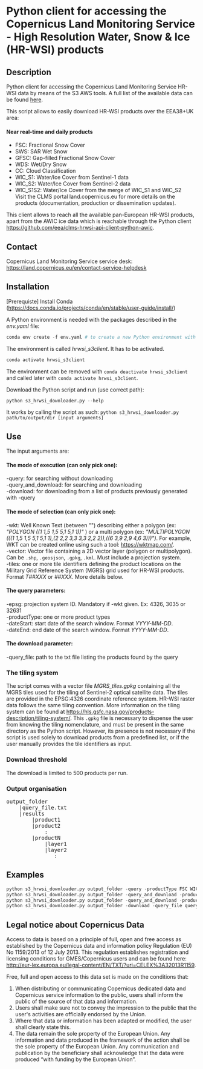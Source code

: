 # Python client for accessing the Copernicus Land Monitoring Service - High Resolution Water, Snow & Ice (HR-WSI) products

## Description
Python client for accessing the Copernicus Land Monitoring Service HR-WSI data by means of the S3 AWS tools. A full list of the available data can be found [here](https://s3.waw3-2.cloudferro.com/swift/v1/HRWSI/).

This script allows to easily download HR-WSI products over the EEA38+UK area:
#### Near real-time and daily products
+ FSC: Fractional Snow Cover
+ SWS: SAR Wet Snow
+ GFSC: Gap-filled Fractional Snow Cover
+ WDS: Wet/Dry Snow
+ CC: Cloud Classification
+ WIC_S1: Water/Ice Cover from Sentinel-1 data
+ WIC_S2: Water/Ice Cover from Sentinel-2 data
+ WIC_S1S2: Water/Ice Cover from the merge of WIC_S1 and WIC_S2
\
Visit the CLMS portal land.copernicus.eu for more details on the products (documentation, production or dissemination updates).

This client allows to reach all the available pan-European HR-WSI products, apart from the AWIC ice data which is reachable through the Python client https://github.com/eea/clms-hrwsi-api-client-python-awic. 

## Contact
Copernicus Land Monitoring Service service desk: https://land.copernicus.eu/en/contact-service-helpdesk

## Installation
[Prerequiste] Install Conda (https://docs.conda.io/projects/conda/en/stable/user-guide/install/) 

A Python environment is needed with the packages described in the _env.yaml_ file:
```S
conda env create -f env.yaml # to create a new Python environment with Conda
```
The environment is called _hrwsi_s3client_. It has to be activated. 
```S
conda activate hrwsi_s3client
```
The environment can be removed with `conda deactivate hrwsi_s3client` and called later with `conda activate hrwsi_s3client`.

Download the Python script and run (use correct path):
```S
python s3_hrwsi_downloader.py --help
```
It works by calling the script as such: `python s3_hrwsi_downloader.py path/to/output/dir [input arguments]`

## Use
The input arguments are:

#### The mode of execution (can only pick one):
-query: for searching without downloading\
-query_and_download: for searching and downloading\
-download: for downloading from a list of products previously generated with -query

#### The mode of selection (can only pick one):
-wkt: Well Known Text (between \"\") describing either a polygon (ex: _\"POLYGON ((1 1,5 1,5 5,1 5,1 1))\"_ ) or a multi polygon (ex: _\"MULTIPOLYGON (((1 1,5 1,5 5,1 5,1 1),(2 2,2 3,3 3,3 2,2 2)),((6 3,9 2,9 4,6 3)))\")_. For example, WKT can be created online using such a tool: https://wktmap.com/. \
-vector: Vector file containing a 2D vector layer (polygon or multipolygon). Can be `.shp`, `.geosjson`, `.gpkg`, `.kml`. Must include a projection system.\
-tiles: one or more tile identifiers defining the product locations on the Military Grid Reference System (MGRS) grid used for HR-WSI products. Format _T##XXX_ or _##XXX_. More details below.

#### The query parameters:
-epsg: projection system ID. Mandatory if -wkt given. Ex: 4326, 3035 or 32631\
-productType: one or more product types\
-dateStart: start date of the search window. Format _YYYY-MM-DD_.\
-dateEnd: end date of the search window. Format _YYYY-MM-DD_.

#### The download parameter:
-query_file: path to the txt file listing the products found by the query

### The tiling system
The script comes with a vector file _MGRS_tiles.gpkg_ containing all the MGRS tiles used for the tiling of Sentinel-2 optical satellite data. The tiles are provided in the EPSG:4326 coordinate reference system. HR-WSI raster data follows the same tiling convention.
More information on the tiling system can be found at https://hls.gsfc.nasa.gov/products-description/tiling-system/. 
This `.gpkg` file is necessary to dispense the user from knowing the tiling nomenclature, and must be present in the same directory as the Python script. 
However, its presence is not necessary if the script is used solely to download products from a predefined list, or if the user manually provides the tile identifiers as input.

### Download threshold
The download is limited to 500 products per run.

### Output organisation
<pre>
output_folder
    |query_file.txt
    |results
        |product1
        |product2
            :
        |productN
            |layer1
            |layer2
               :
</pre>              
  
## Examples 
```S
python s3_hrwsi_downloader.py output_folder -query -productType FSC WIC_S2 -tiles T31TCH T30TYN -dateStart 2025-02-01 -dateEnd 2025-02-15\
python s3_hrwsi_downloader.py output_folder -query_and_download -productType FSC -wkt "POLYGON ((704922.894694 4756709.422481, 920001.318865 4729607.8903, 704922.894694 4756709.422481))" -epsg 32630 -dateStart 2025-02-01 -dateEnd 2025-02-15\
python s3_hrwsi_downloader.py output_folder -query_and_download -productType SWS -vector path/to/layer.shp -dateStart 2025-02-15 -dateEnd 2025-03-15\
python s3_hrwsi_downloader.py output_folder -download -query_file query_file.txt
```

## Legal notice about Copernicus Data
Access to data is based on a principle of full, open and free access as established by the Copernicus data and information policy Regulation (EU) No 1159/2013 of 12 July 2013. This regulation establishes registration and licensing conditions for GMES/Copernicus users and can be found here: http://eur-lex.europa.eu/legal-content/EN/TXT/?uri=CELEX%3A32013R1159.  

Free, full and open access to this data set is made on the conditions that:  
1. When distributing or communicating Copernicus dedicated data and Copernicus service information to the public, users shall inform the public of the source of that data and information.  
2. Users shall make sure not to convey the impression to the public that the user's activities are officially endorsed by the Union.  
3. Where that data or information has been adapted or modified, the user shall clearly state this.  
4. The data remain the sole property of the European Union. Any information and data produced in the framework of the action shall be the sole property of the European Union. Any communication and publication by the beneficiary shall acknowledge that the data were produced “with funding by the European Union”.  





